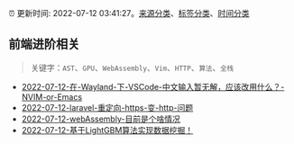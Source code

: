 :alarm_clock: 更新时间: 2022-07-12 03:41:27。[来源分类](../README.md)、[标签分类](../TAGS.md)、[时间分类](../TIMELINE.md)

## 前端进阶相关


> 关键字：`AST`、`GPU`、`WebAssembly`、`Vim`、`HTTP`、`算法`、`全栈`



- [2022-07-12-在-Wayland-下-VSCode-中文输入暂无解，应该改用什么？-NVIM-or-Emacs](https://www.v2ex.com/t/865615) 
- [2022-07-12-laravel-重定向-https-变-http-问题](https://www.v2ex.com/t/865579) 
- [2022-07-12-webAssembly-目前是个啥情况](https://www.v2ex.com/t/865575) 
- [2022-07-12-基于LightGBM算法实现数据挖掘！](https://toutiao.io/k/e97oskp) 